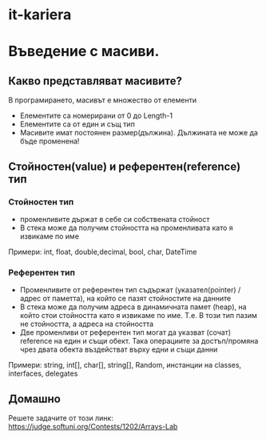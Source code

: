 # it-kariera

# Въведение с масиви.

## Какво представляват масивите?
В програмирането, масивът е множество от елементи
- Елементите са номерирани от 0 до Length-1
- Елементите са от един и същ тип
- Масивите имат постоянен размер(дължина). Дължината не може да бъде променена!

## Стойностен(value)  и референтен(reference) тип

### Стойностен тип
- променливите държат в себе си собствената стойност 
- В стека може да получим стойността на променливата като я извикаме по име

Примери: int, float, double,decimal, bool, char, DateTime

### Референтен тип
- Променливите от референтен тип съдържат (указател(pointer) / адрес от паметта),
на който се пазят стойностите на данните
- В стека може да получим адреса в динамичната памет (heap), на който стои стойността като я извикаме по име.
Т.е. В този тип пазим не стойността, а адреса на стойността
- Две променливи от референтен тип могат да указват (сочат) reference на един и същи обект. Така операциите 
за достъп/промяна чрез двата обекта въздействат върху едни и същи данни

Примери: string, int[], char[], string[], Random, инстанции на classes, interfaces, delegates

## Домашно
Решете задачите от този линк: https://judge.softuni.org/Contests/1202/Arrays-Lab



